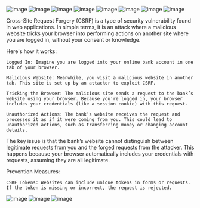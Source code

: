 ![image](https://github.com/user-attachments/assets/2fed21ff-60a2-4ec8-91ab-90f5dc779a8c)
![image](https://github.com/user-attachments/assets/93876955-48ae-4394-b38f-289d49e43b66)
![image](https://github.com/user-attachments/assets/127da0a6-6708-474a-9ba2-e65a75c8ae1f)
![image](https://github.com/user-attachments/assets/7f6246ea-5b6d-4469-a4d4-0c7fc962afdb)
![image](https://github.com/user-attachments/assets/40825ca6-9aeb-4f9c-bf68-6b37c5757323)
![image](https://github.com/user-attachments/assets/170a04c9-fcdb-4f61-b1fa-4025ca91e8a2)
![image](https://github.com/user-attachments/assets/98ec5fc3-8a0d-4541-b0e7-7c383d32041e)
![image](https://github.com/user-attachments/assets/b90e1c38-42aa-4767-96bb-dc64c480aef1)

Cross-Site Request Forgery (CSRF) is a type of security vulnerability found in web applications. In simple terms, it is an attack where a malicious website tricks your browser into performing actions on another site where you are logged in, without your consent or knowledge.

Here's how it works:

    Logged In: Imagine you are logged into your online bank account in one tab of your browser.

    Malicious Website: Meanwhile, you visit a malicious website in another tab. This site is set up by an attacker to exploit CSRF.

    Tricking the Browser: The malicious site sends a request to the bank’s website using your browser. Because you're logged in, your browser includes your credentials (like a session cookie) with this request.

    Unauthorized Actions: The bank’s website receives the request and processes it as if it were coming from you. This could lead to unauthorized actions, such as transferring money or changing account details.

The key issue is that the bank’s website cannot distinguish between legitimate requests from you and the forged requests from the attacker. This happens because your browser automatically includes your credentials with requests, assuming they are all legitimate.

Prevention Measures:

    CSRF Tokens: Websites can include unique tokens in forms or requests. If the token is missing or incorrect, the request is rejected.
    
![image](https://github.com/user-attachments/assets/493d41b6-f35d-4a1c-aa0f-1d39cc3c0400)
![image](https://github.com/user-attachments/assets/68cfc4df-9dfb-4dfc-b97e-662a12100c13)
![image](https://github.com/user-attachments/assets/5d4f0daa-6fbb-4ba2-aa6d-372312c0fe54)
